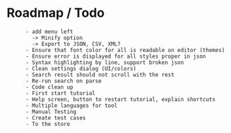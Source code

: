 
# Roadmap /  Todo 

          - add menu left
            -> Minify option
            -> Export to JSON, CSV, XML?
          - Ensure that font color for all is readable on editor (themes)
          - Ensure error is displayed for all styles proper in json
          - Syntax highlighting by line, support broken json 
          - Clean settings dialog (UI/colors)
          - Search result should not scroll with the rest
          - Re-run search on parse
          - Code clean up          
          - First start tutorial
          - Help screen, button to restart tutorial, explain shortcuts
          - Multiple languages for tool
          - Manual Testing
          - Create test cases
          - To the store
